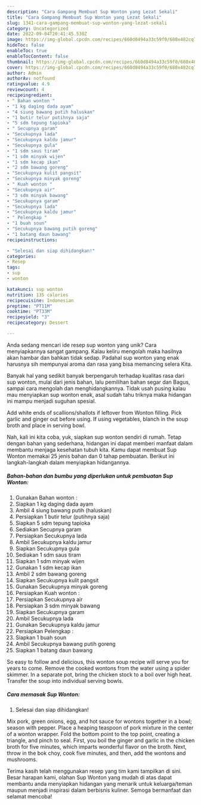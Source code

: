 ```yaml
---
description: "Cara Gampang Membuat Sup Wonton yang Lezat Sekali"
title: "Cara Gampang Membuat Sup Wonton yang Lezat Sekali"
slug: 1341-cara-gampang-membuat-sup-wonton-yang-lezat-sekali
category: Uncategorized
date: 2022-09-04T20:41:45.530Z
image: https://img-global.cpcdn.com/recipes/660d8494a33c59f0/680x482cq70/sup-wonton-foto-resep-utama.jpg
hideToc: false
enableToc: true
enableTocContent: false
thumbnail: https://img-global.cpcdn.com/recipes/660d8494a33c59f0/680x482cq70/sup-wonton-foto-resep-utama.jpg
cover: https://img-global.cpcdn.com/recipes/660d8494a33c59f0/680x482cq70/sup-wonton-foto-resep-utama.jpg
author: Admin
authorAv: notfound
ratingvalue: 4.9
reviewcount: 4
recipeingredient:
- " Bahan wonton "
- "1 kg daging dada ayam"
- "4 siung bawang putih haluskan"
- "1 butir telur putihnya saja"
- "5 sdm tepung tapioka"
- " Secupnya garam"
- "Secukupnya lada"
- "Secukupnya kaldu jamur"
- "Secukupnya gula"
- "1 sdm saus tiram"
- "1 sdm minyak wijen"
- "1 sdm kecap ikan"
- "2 sdm bawang goreng"
- "Secukupnya kulit pangsit"
- "Secukupnya minyak goreng"
- " Kuah wonton "
- "Secukupnya air"
- "3 sdm minyak bawang"
- "Secukupnya garam"
- "Secukupnya lada"
- "Secukupnya kaldu jamur"
- " Pelengkap "
- "1 buah soun"
- "Secukupnya bawang putih goreng"
- "1 batang daun bawang"
recipeinstructions:

- "Selesai dan siap dihidangkan!"
categories:
- Resep
tags:
- sup
- wonton

katakunci: sup wonton 
nutrition: 135 calories
recipecuisine: Indonesian
preptime: "PT11M"
cooktime: "PT33M"
recipeyield: "3"
recipecategory: Dessert

---
```





Anda sedang mencari ide resep sup wonton yang unik? Cara menyiapkannya sangat gampang. Kalau keliru mengolah maka hasilnya akan hambar dan bahkan tidak sedap. Padahal sup wonton yang enak harusnya sih mempunyai aroma dan rasa yang bisa memancing selera Kita.





Banyak hal yang sedikit banyak berpengaruh terhadap kualitas rasa dari sup wonton, mulai dari jenis bahan, lalu pemilihan bahan segar dan Bagus, sampai cara mengolah dan menghidangkannya. Tidak usah pusing kalau mau menyiapkan sup wonton enak,      asal sudah tahu triknya maka hidangan ini mampu menjadi suguhan spesial.














Add white ends of scallions/shallots if leftover from Wonton filling. Pick garlic and ginger out before using. If using vegetables, blanch in the soup broth and place in serving bowl.






Nah, kali ini kita coba, yuk, siapkan sup wonton sendiri di rumah. Tetap dengan bahan yang sederhana, hidangan ini dapat memberi manfaat dalam membantu menjaga kesehatan tubuh kita. Kamu dapat membuat Sup Wonton memakai 25 jenis bahan dan 0 tahap pembuatan. Berikut ini langkah-langkah dalam menyiapkan hidangannya.

<!--inarticleads1-->

##### Bahan-bahan dan bumbu yang diperlukan untuk pembuatan Sup Wonton:

1. Gunakan  Bahan wonton :
1. Siapkan 1 kg daging dada ayam
1. Ambil 4 siung bawang putih (haluskan)
1. Persiapkan 1 butir telur (putihnya saja)
1. Siapkan 5 sdm tepung tapioka
1. Sediakan  Secupnya garam
1. Persiapkan Secukupnya lada
1. Ambil Secukupnya kaldu jamur
1. Siapkan Secukupnya gula
1. Sediakan 1 sdm saus tiram
1. Siapkan 1 sdm minyak wijen
1. Gunakan 1 sdm kecap ikan
1. Ambil 2 sdm bawang goreng
1. Siapkan Secukupnya kulit pangsit
1. Gunakan Secukupnya minyak goreng
1. Persiapkan  Kuah wonton :
1. Persiapkan Secukupnya air
1. Persiapkan 3 sdm minyak bawang
1. Siapkan Secukupnya garam
1. Ambil Secukupnya lada
1. Gunakan Secukupnya kaldu jamur
1. Persiapkan  Pelengkap :
1. Siapkan 1 buah soun
1. Ambil Secukupnya bawang putih goreng
1. Siapkan 1 batang daun bawang


So easy to follow and delicious, this wonton soup recipe will serve you for years to come. Remove the cooked wontons from the water using a spider skimmer. In a separate pot, bring the chicken stock to a boil over high heat. Transfer the soup into individual serving bowls. 

<!--inarticleads2-->

##### Cara memasak Sup Wonton:


1. Selesai dan siap dihidangkan!

Mix pork, green onions, egg, and hot sauce for wontons together in a bowl; season with pepper. Place a heaping teaspoon of pork mixture in the center of a wonton wrapper. Fold the bottom point to the top point, creating a triangle, and pinch to seal. First, you boil the ginger and garlic in the chicken broth for five minutes, which imparts wonderful flavor on the broth. Next, throw in the bok choy, cook five minutes, and then, add the wontons and mushrooms. 

Terima kasih telah menggunakan resep yang tim kami tampilkan di sini. Besar harapan kami, olahan Sup Wonton yang mudah di atas dapat membantu anda menyiapkan hidangan yang menarik untuk keluarga/teman maupun menjadi inspirasi dalam berbisnis kuliner. Semoga bermanfaat dan selamat mencoba!
